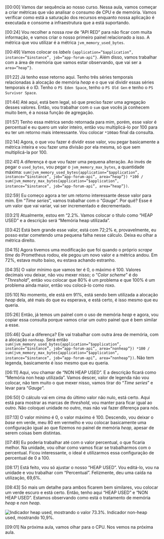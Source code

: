 \[00:00\] Vamos dar sequência ao nosso curso. Nessa aula, vamos começar a criar métricas que vão analisar o consumo de CPU e de memória. Vamos verificar como está a saturação dos recursos enquanto nossa aplicação é executada e consome a infraestrutura que a está suportando.

\[00:24\] Vou recolher a nossa _row_ de “API RED” para não ficar com muita informação, e vamos criar o nosso primeiro painel relacionado a isso. A métrica que vou utilizar é a métrica `jvm_memory_used_bytes`.

\[00:49\] Vamos colocar os _labels_ `{application=”$application”, instance=”$instance”, job=”app-forum-api”}`. Além disso, vamos trabalhar com a área de memória que vamos estar observando, que vai ser a `area=”heap”}`.

\[01:22\] Já tenho esse retorno aqui. Tenho três séries temporais relacionadas à alocação de memória _heap_ e o que vai dividir essas séries temporais é o ID. Tenho o `PS Eden Space`, tenho o `PS Old Gen` e tenho o `PS Survivor Space`.

\[01:44\] Até aqui, está bem legal, só que preciso fazer uma agregação desses valores. Então, vou trabalhar com o `sum` que vocês já conhecem muito bem, é a nossa função de agregação.

\[01:57\] Tenho essa métrica sendo retornada para mim, porém, esse valor é percentual e eu quero um valor inteiro, então vou multiplicá-lo por 100 para eu ter um retorno mais interessante. Vou colocar `*100`ao final da consulta.

\[02:14\] Agora, o que vou fazer é dividir esse valor, vou pegar basicamente a métrica inteira e vou fazer uma divisão por ela mesma, só que sem multiplicá-la por 100.

\[02:41\] A diferença é que vou fazer uma pequena alteração. Ao invés de pegar o `used_bytes`, vou pegar o `jvm_memory_max_bytes`, a quantidade máxima: `sum(jvm_memory_used_bytes{application=”$application”, instance=”$instance”, job=”app-forum-api”, area=”heap”}) *100 / sum(jvm_memory_max_bytes{application=”$application”, instance=”$instance”, job=”app-forum-api”, area=”heap”})`.

\[02:59\] Eu começo agora a ter um retorno interessante desse valor para mim. Em “_Time series_”, vamos trabalhar com o “_Gauge_”. Por quê? Esse é um valor que vai variar, vai ser incrementado e decrementado.

\[03:21\] Atualmente, estou em “2.2%. Vamos colocar o título como “HEAP USED” e a descrição será “Memória heap utilizada”.

\[03:42\] Está bem grande esse valor, está com 72;2% e, provavelmente, eu posso estar cometendo uma pequena falha nesse cálculo. Deixa eu olhar a métrica direito.

\[04:15\] Agora tivemos uma modificação que foi quando o próprio _scrape time_ do Prometheus rodou, ele pegou um novo valor e a métrica andou. Em 72%, estava muito baixo, eu estava achando estranho.

\[04:35\] O valor mínimo que vamos ter é 0, o máximo é 100. Valores decimais vou deixar, não vou mexer nisso; o “_Color scheme_” é do “_Threshold_”, então vou colocar que 80% é um problema e que 100% é um problema ainda maior, então vou colocá-lo como roxo.

\[05:10\] No momento, ele está em 91%, está sendo bem utilizada a alocação _heap_ dela, até mais do que eu esperava, e está certo, é isso mesmo que eu queria.

\[05:26\] Então, já temos um painel com o uso de memória _heap_ e agora, vou copiar essa consulta porque vamos criar um outro painel que é bem similar a esse.

\[05:46\] Qual a diferença? Ele vai trabalhar com outra área de memória, com a alocação `nonheap`. Será então `sum(jvm_memory_used_bytes{application=”$application”, instance=”$instance”, job=”app-forum-api”, area=”nonheap”}) *100 / sum(jvm_memory_max_bytes{application=”$application”, instance=”$instance”, job=”app-forum-api”, area=”nonheap”})`. Não tem legenda, basicamente é isso mesmo que eu queria.

\[06:11\] Aqui, vou chamar de “NON HEAP USED”. E a descrição ficará como “Memória non heap utilizada”. Vamos descer, valor de legenda não vou colocar, não tem muito o que mexer nisso, vamos tirar do “_Time series_” e levar para “_Gauge_”.

\[06:50\] O cálculo vai em cima do último valor não nulo, está certo. Aqui está para mostrar as marcas de _threshold_, vou manter para ficar igual ao outro. Não coloquei unidade no outro, mas não vai fazer diferença para nós.

\[07:13\] O valor mínimo é 0, o valor máximo é 100. Descendo, vou deixar o _base_ em verde, meu 80 em vermelho e vou colocar basicamente uma configuração igual ao que fizemos no painel de memória _heap_, apesar de serem coisas bem distintas.

\[07:49\] Eu poderia trabalhar até com o valor percentual, o que ficaria melhor. Na unidade, vou olhar como vamos ficar se trabalharmos com o percentual. Ficou interessante, o ideal é utilizarmos essa configuração de percentual de 0 a 100.

\[08:17\] Está feito, vou só ajustar o nosso “HEAP USED”. Vou editá-lo, vou na unidade e vou trabalhar com “Percentual”. Felizmente, deu uma caída na utilização, 69,6%.

\[08:43\] Só mais um detalhe para ambos ficarem bem similares, vou colocar um verde escuro e está certo. Então, tenho aqui “HEAP USED” e “NON HEAP USED”. Estamos observando como está o tratamento de memória _heap_ e _non heap_.

![Indicador *heap used*, mostrando o valor 73.3%. Indicador *non-heap used*, mostrando 10,9%.](https://caelum-online-public.s3.amazonaws.com/2522-monitoramento/Transcri%C3%A7%C3%A3o/Aula+03/Imagens/grafana_09.png)

\[09:01\] Na próxima aula, vamos olhar para o CPU. Nos vemos na próxima aula.
